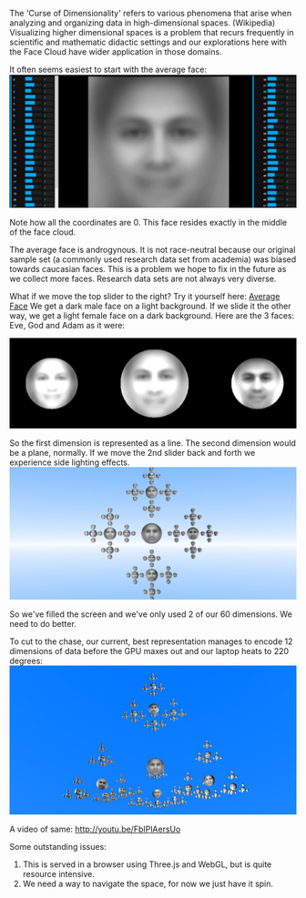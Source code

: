 The 'Curse of Dimensionality' refers to various phenomena that arise when analyzing and organizing data in high-dimensional spaces. (Wikipedia) Visualizing higher dimensional spaces is a problem that recurs frequently in scientific and mathematic didactic settings and our explorations here with the Face Cloud have wider application in those domains.

It often seems easiest to start with the average face:
![Average face](../project_images/2014-03-02/average.jpg?raw=true)

Note how all the coordinates are 0. This face resides exactly in the middle of the face cloud.   

The average face is androgynous. It is not race-neutral because our original sample set (a commonly used research data set from academia) was biased towards caucasian faces. This is a problem we hope to fix in the future as we collect more faces. Research data sets are not always very diverse. 

What if we move the top slider to the right? Try it yourself here: [Average Face](http://facefield.org/SynthFace.aspx?c0=0&c1=0&c2=0&c3=0&c4=0&c5=0&c6=0&c7=0&c8=0&c9=0&c10=0&c11=0&c12=0&c13=0&c14=0&c15=0&c16=0&c17=0&c18=0&c19=0&c20=0&c21=0&c22=0&c23=0&c24=0&c25=0&c26=0&c27=0&c28=0&c29=0&c30=0&c31=0&c32=0&c33=0&c34=0&c35=0&c36=0&c37=0&c38=0&c39=0&c40=0&c41=0&c42=0&c43=0&c44=0&c45=0&c46=0&c47=0&c48=0&c49=0&c50=0&c51=0&c52=0&c53=0&c54=0&c55=0&c56=0&c57=0&c58=0&c59=0&) We get a dark male face on a light background. If we slide it the other way, we get a light female face on a dark background. Here are the 3 faces: Eve, God and Adam as it were:

![Average face](../project_images/2014-03-02/AdamAndEve.png?raw=true)

So the first dimension is represented as a line. The second dimension would be a plane, normally. If we move the 2nd slider back and forth we experience side lighting effects.
![Plane](../project_images/2014-03-02/cross.png?raw=true)

So we've filled the screen and we've only used 2 of our 60 dimensions. We need to do better.

To cut to the chase, our current, best representation manages to encode 12 dimensions of data before the GPU maxes out and our laptop heats to 220 degrees:
![Sky](../project_images/2014-03-02/Sky.jpg?raw=true)

A video of same:
http://youtu.be/FbIPlAersUo

Some outstanding issues:   
1. This is served in a browser using Three.js and WebGL, but is quite resource intensive.    
2. We need a way to navigate the space, for now we just have it spin.   

